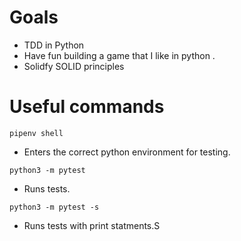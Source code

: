 # Goals
- TDD in Python
- Have fun building a game that I like in python .
- Solidfy SOLID principles

# Useful commands

```
pipenv shell
```
- Enters the correct python environment for testing.

```
python3 -m pytest 
```
- Runs tests.

```
python3 -m pytest -s 
```
- Runs tests with print statments.S

